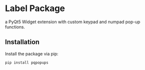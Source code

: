 # Label Package

a PyQt5 Widget extension with custom keypad and numpad pop-up functions.

## Installation

Install the package via pip:

```bash
pip install pqpopups